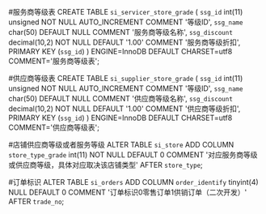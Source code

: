 
#服务商等级表
CREATE TABLE `si_servicer_store_grade` (
  `ssg_id` int(11) unsigned NOT NULL AUTO_INCREMENT COMMENT '等级ID',
  `ssg_name` char(50) DEFAULT NULL COMMENT '服务商等级名称',
  `ssg_discount` decimal(10,2) NOT NULL DEFAULT '1.00' COMMENT '服务商等级折扣',
  PRIMARY KEY (`ssg_id`)
) ENGINE=InnoDB DEFAULT CHARSET=utf8 COMMENT='服务商等级表';

#供应商等级表
CREATE TABLE `si_supplier_store_grade` (
  `ssg_id` int(11) unsigned NOT NULL AUTO_INCREMENT COMMENT '等级ID',
  `ssg_name` char(50) DEFAULT NULL COMMENT '供应商等级名称',
  `ssg_discount` decimal(10,2) NOT NULL DEFAULT '1.00' COMMENT '供应商等级折扣',
  PRIMARY KEY (`ssg_id`)
) ENGINE=InnoDB DEFAULT CHARSET=utf8 COMMENT='供应商等级表';

#店铺供应商等级或者服务等级
ALTER TABLE `si_store`
ADD COLUMN `store_type_grade`  int(11) NOT NULL DEFAULT 0 COMMENT '对应服务商等级或供应商等级，具体对应取决该店铺类型' AFTER `store_type`;

#订单标识
ALTER TABLE `si_orders`
ADD COLUMN `order_identify`  tinyint(4) NULL DEFAULT 0 COMMENT '订单标识0零售订单1供销订单（二次开发）' AFTER `trade_no`;



